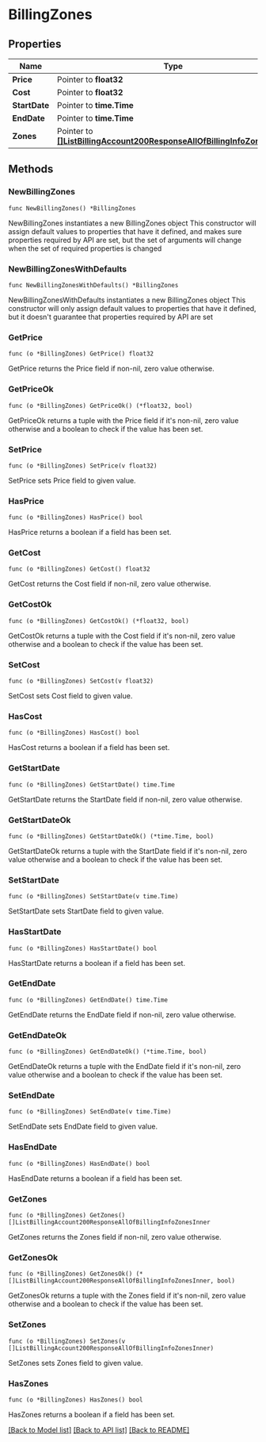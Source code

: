 # BillingZones

## Properties

Name | Type | Description | Notes
------------ | ------------- | ------------- | -------------
**Price** | Pointer to **float32** |  | [optional] 
**Cost** | Pointer to **float32** |  | [optional] 
**StartDate** | Pointer to **time.Time** |  | [optional] 
**EndDate** | Pointer to **time.Time** |  | [optional] 
**Zones** | Pointer to [**[]ListBillingAccount200ResponseAllOfBillingInfoZonesInner**](ListBillingAccount200ResponseAllOfBillingInfoZonesInner.md) |  | [optional] 

## Methods

### NewBillingZones

`func NewBillingZones() *BillingZones`

NewBillingZones instantiates a new BillingZones object
This constructor will assign default values to properties that have it defined,
and makes sure properties required by API are set, but the set of arguments
will change when the set of required properties is changed

### NewBillingZonesWithDefaults

`func NewBillingZonesWithDefaults() *BillingZones`

NewBillingZonesWithDefaults instantiates a new BillingZones object
This constructor will only assign default values to properties that have it defined,
but it doesn't guarantee that properties required by API are set

### GetPrice

`func (o *BillingZones) GetPrice() float32`

GetPrice returns the Price field if non-nil, zero value otherwise.

### GetPriceOk

`func (o *BillingZones) GetPriceOk() (*float32, bool)`

GetPriceOk returns a tuple with the Price field if it's non-nil, zero value otherwise
and a boolean to check if the value has been set.

### SetPrice

`func (o *BillingZones) SetPrice(v float32)`

SetPrice sets Price field to given value.

### HasPrice

`func (o *BillingZones) HasPrice() bool`

HasPrice returns a boolean if a field has been set.

### GetCost

`func (o *BillingZones) GetCost() float32`

GetCost returns the Cost field if non-nil, zero value otherwise.

### GetCostOk

`func (o *BillingZones) GetCostOk() (*float32, bool)`

GetCostOk returns a tuple with the Cost field if it's non-nil, zero value otherwise
and a boolean to check if the value has been set.

### SetCost

`func (o *BillingZones) SetCost(v float32)`

SetCost sets Cost field to given value.

### HasCost

`func (o *BillingZones) HasCost() bool`

HasCost returns a boolean if a field has been set.

### GetStartDate

`func (o *BillingZones) GetStartDate() time.Time`

GetStartDate returns the StartDate field if non-nil, zero value otherwise.

### GetStartDateOk

`func (o *BillingZones) GetStartDateOk() (*time.Time, bool)`

GetStartDateOk returns a tuple with the StartDate field if it's non-nil, zero value otherwise
and a boolean to check if the value has been set.

### SetStartDate

`func (o *BillingZones) SetStartDate(v time.Time)`

SetStartDate sets StartDate field to given value.

### HasStartDate

`func (o *BillingZones) HasStartDate() bool`

HasStartDate returns a boolean if a field has been set.

### GetEndDate

`func (o *BillingZones) GetEndDate() time.Time`

GetEndDate returns the EndDate field if non-nil, zero value otherwise.

### GetEndDateOk

`func (o *BillingZones) GetEndDateOk() (*time.Time, bool)`

GetEndDateOk returns a tuple with the EndDate field if it's non-nil, zero value otherwise
and a boolean to check if the value has been set.

### SetEndDate

`func (o *BillingZones) SetEndDate(v time.Time)`

SetEndDate sets EndDate field to given value.

### HasEndDate

`func (o *BillingZones) HasEndDate() bool`

HasEndDate returns a boolean if a field has been set.

### GetZones

`func (o *BillingZones) GetZones() []ListBillingAccount200ResponseAllOfBillingInfoZonesInner`

GetZones returns the Zones field if non-nil, zero value otherwise.

### GetZonesOk

`func (o *BillingZones) GetZonesOk() (*[]ListBillingAccount200ResponseAllOfBillingInfoZonesInner, bool)`

GetZonesOk returns a tuple with the Zones field if it's non-nil, zero value otherwise
and a boolean to check if the value has been set.

### SetZones

`func (o *BillingZones) SetZones(v []ListBillingAccount200ResponseAllOfBillingInfoZonesInner)`

SetZones sets Zones field to given value.

### HasZones

`func (o *BillingZones) HasZones() bool`

HasZones returns a boolean if a field has been set.


[[Back to Model list]](../README.md#documentation-for-models) [[Back to API list]](../README.md#documentation-for-api-endpoints) [[Back to README]](../README.md)


